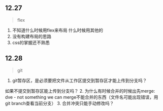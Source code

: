 
## 12.27
> flex
1. 不知道什么时候用flex来布局
  什么时候用其他的
2. 没有构建布局的思路
3. css的掌握还不熟悉
## 12.28
>git

1. git暂存区，是必须要把文件从工作区提交到暂存区才能上传到分支吗？

如果不提交到暂存区能上传到分支吗？
2. 为什么有时候合并的时候出先merge: dve - not something we can merge不能合并的东西（文件名可能出现错误，用git branch查看当前分支）
3. 合并冲突只能手动修改吗？
